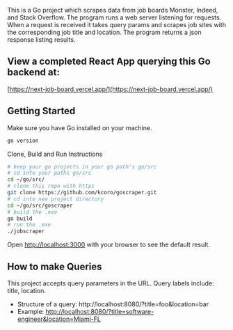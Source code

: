 This is a Go project which scrapes data from job boards Monster, Indeed, and Stack Overflow.
The program runs a web server listening for requests. When a request is received it takes query params and scrapes job sites
with the corresponding job title and location. The program returns a json response listing results.

## View a completed React App querying this Go backend at:
[https://next-job-board.vercel.app/](https://next-job-board.vercel.app/)

## Getting Started

Make sure you have Go installed on your machine.
```bash
go version
```

Clone, Build and Run Instructions
```bash
# keep your go projects in your go path's go/src
# cd into your paths go/src
cd ~/go/src/
# clone this repo with https
git clone https://github.com/kcoro/goscraper.git
# cd into new project directory
cd ~/go/src/goscraper
# build the .exe
go build
# run the .exe
./jobscraper
```

Open [http://localhost:3000](http://localhost:8080) with your browser to see the default result.

## How to make Queries
This project accepts query parameters in the URL.
Query labels include: title, location.

 - Structure of a query: http://localhost:8080/?title=foo&location=bar
 - Example: [http://localhost:8080/?title=software-engineer&location=Miami-FL](http://localhost:8080/?title=software-engineer&location=Miami-FL)
